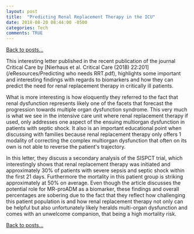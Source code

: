 ```yaml
---
layout: post
title:  "Predicting Renal Replacement Therapy in the ICU"
date: 2018-08-20 08:44:00 -0500  
categories: Tech
comments: TRUE
---
```


[Back to posts...](/posts/index.html)

This interesting letter published in the recent publication of the journal Critical Care by [Nierhaus et al. Critical Care (2018) 22:201](/eResources/Predicting who needs RRT.pdf), highlights some important and interesting findings with regards to biomarkers and how they can predict the need for renal replacement therapy in critically ill patients.

What is more interesting is how eloquently they referred to the fact that renal dysfunction represents likely one of the facets that forecast the progression towards multiple organ dysfunction syndrome.  This very much is what we see in the intensive care unit where renal replacement therapy if used, only addresses one aspect of the ensuing multiorgan dysfunction in patients with septic shock.  It also is an important educational point when discussing with families because renal replacement therapy only offers 1 modality of correcting the complex multiorgan dysfunction that often on its own is not able to reverse the patient's trajectory.

In this letter, they discuss a secondary analysis of the SISPCT trial, which interestingly shows that renal replacement therapy was initiated and approximately 30% of patients with severe sepsis and septic shock within the first 21 days.  Furthermore the mortality in this patient group is striking approximately at 50% on average.  Even though the article discusses the potential role for MR-proADM as a biomarker, these findings and overall percentages are sobering due to the fact that they reflect how challenging this patient population is and how renal replacement therapy not only can be helpful but also unfortunately likely heralds multi-organ dysfunction and comes with an unwelcome companion, that being a high mortality risk.

[Back to posts...](/posts/index.html)
